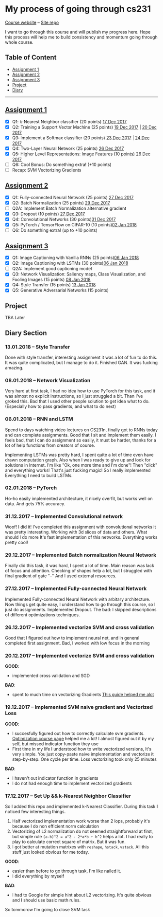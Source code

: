 # My process of going through cs231

[Course website](http://cs231n.github.io) – [Site repo](https://github.com/cs231n/cs231n.github.io)

I want to go through this course and will publish my progress here. Hope this process will help me to build consistency and momentum going through whole course.

## Table of Content
- [Assignment 1](#assignment-1)
- [Assignment 2](#assignment-2)
- [Assignment 3](#assignment-3)
- [Project](#project)
- [Diary](#diary-section)

-----
## [Assignment 1](http://cs231n.github.io/assignments2017/assignment1/)
- [X] Q1: k-Nearest Neighbor classifier (20 points) [17 Dec 2017](#17122017--set-up--k-nearest-neighbor-classifier)
- [X] Q2: Training a Support Vector Machine (25 points) [19 Dec 2017](#19122017--implemented-svm-naive-gradient-and-vectorized-loss) | [20 Dec 2017](#20122017--implemented-vectorize-svm-and-cross-validation)
- [X] Q3: Implement a Softmax classifier (20 points) [23 Dec 2017]() | [24 Dec 2017]()
- [X] Q4: Two-Layer Neural Network (25 points) [26 Dec 2017](#26122017--implemented-vectorize-svm-and-cross-validation)
- [X] Q5: Higher Level Representations: Image Features (10 points) [26 Dec 2017](#26122017--implemented-vectorize-svm-and-cross-validation)
- [ ] Q6: Cool Bonus: Do something extra! (+10 points)
- [ ] Recap: SVM Vectorizing Gradients

## [Assignment 2](http://cs231n.github.io/assignments2017/assignment2/)
- [X] Q1: Fully-connected Neural Network (25 points) [27 Dec 2017](#27122017--implemented-fully-connected-neural-network)
- [X] Q2: Batch Normalization (25 points) [29 Dec 2017](#29122017--implemented-batch-normalization-neural-network)
- [ ] Q2A: Implement Batch Normalization alternative gradient
- [X] Q3: Dropout (10 points) [27 Dec 2017](#27122017--implemented-fully-connected-neural-network)
- [X] Q4: Convolutional Networks (30 points)[31 Dec 2017](#31122017--implemented-convolutional-network)
- [X] Q5: PyTorch / TensorFlow on CIFAR-10 (10 points)[02 Jan 2018](#02012018--pytorch)
- [ ] Q6: Do something extra! (up to +10 points)

## [Assignment 3](http://cs231n.github.io/assignments2017/assignment3/)
- [X] Q1: Image Captioning with Vanilla RNNs (25 points)[06 Jan 2018](#06012018--rnn-and-lstm)
- [X] Q2: Image Captioning with LSTMs (30 points)[06 Jan 2018](#06012018--rnn-and-lstm)
- [ ] Q2A: Implement good captioning model
- [X] Q3: Network Visualization: Saliency maps, Class Visualization, and Fooling Images (15 points) [08 Jan 2018](#08012018--network-visualization)
- [X] Q4: Style Transfer (15 points) [13 Jan 2018](#13012018--style-transfer)
- [X] Q5: Generative Adversarial Networks (15 points)

## Project
TBA Later

## Diary Section
### 13.01.2018 – Style Transfer
Done with style transfer, interesting assignment it was a lot of fun to do this. It was quite complicated, but I manage to do it.
Finished GAN. It was fucking amazing.

### 08.01.2018 – Network Visualization
Very hard at first task, I had no idea how to use PyTorch for this task, and it was almost no explicit instructions, so I just struggled a bit. Than I've groked this. Bad that I used other people solution to get idea what to do. (Especially how to pass gradients, and what to do next)

### 06.01.2018 – RNN and LSTM
Spend to days watching video lectures on CS231n, finally got to RNNs today and can complete assignments.
Good that I sit and implement them easily. I feels bad, that I can do assignment so easily, it must be harder,
thanks for a lot of help functions from creators of course.

Implementing LSTMs was pretty hard, I spent quite a lot of time even have drawn computation graph. Also when I was ready to give up and look for solutions in Internet. I'm like "Ok, one more time and I'm done"! Then "click" and everything works! That's just fucking magic! So I really implemented Everything I need to build LSTMs.

### 02.01.2018 – PyTorch
Ho-ho easily implemented architecture, it nicely overfit, but works well on data. And gets 75% accuracy.

### 31.12.2017 – Implemented Convolutional network
Woof! I did it! I've completed this assignment with convolutional networks it was pretty interesting.
Working with 3d slices of data and others. What should I do more It's fast implementation of this networks.
Everything works pretty cool!

### 29.12.2017 – Implemented Batch normalization Neural Network
Finally did this task, it was hard, I spent a lot of time. Main reason was lack of focus and attention.
Checking of shapes help a lot, but I struggled with final gradient of gate "–"
And I used external resources.

### 27.12.2017 – Implemented Fully-connected Neural Network
Implemented Fully-connected Neural Network with arbitary architecture. Now things get quite easy, I understand how to go through this course, so I just do assignments. Implemented Dropout.
The bad: I skipped descriptions of different optimizations techniques.

### 26.12.2017 – Implemented vectorize SVM and cross validation
Good that I figured out how to implement neural net, and in general completed first assignment.
Bad, I worked with low focus in the morning

### 20.12.2017 – Implemented vectorize SVM and cross validation
**GOOD**:
- implemented cross validation and SGD

**BAD**:
- spent to much time on vectorizing Gradients [This guide helped me alot](https://mlxai.github.io/2017/01/06/vectorized-implementation-of-svm-loss-and-gradient-update.html)

### 19.12.2017 – Implemented SVM naive gradient and Vectorized Loss
**GOOD**:
- I succesfully figured out how to correctly calculate svm gradients. [Optimization course page](http://cs231n.github.io/optimization-1/) helped me a lot! I almost figured out it by my self, but missed indicator function they use
- First time in my life I understood how to write vectorized versions, It's very simple. You just copy-paste naive implementation and vectorize it step-by-step. One cycle per time. Loss vectorizing took only 25 minutes

**BAD**:
- I haven't out indicator function in gradients
- I do not had enough time to implement vectorized gradients

### 17.12.2017 – Set Up && k-Nearest Neighbor Classifier
So I added this repo and implemented k-Nearest Classifier. During this task I noticed few interesting things.
1. Half vectorized implementation work worse than 2 lops, probably it's because I do non efficient norm calculation
2. Vectorizing of L2 normalization do not seemed straightforward at first, but simple rule `(a-b)^2 = a^2 - 2*a*b + b^2` helps a lot. I had really to play to calculate correct square of matrix. But it was fun.
3. I got better at mutation matrixes with `reshape`, `hstack`, `vstack`. All this stuff just looked obvious for me today.

**GOOD**:
- easier than before to go through task, I'm like nailed it.
- I did everything by myself

**BAD**:
- I had to Google for simple hint about L2 vectorizing. It's quite obvious and I should use basic math rules.

So tommorow I'm going to close SVM task
